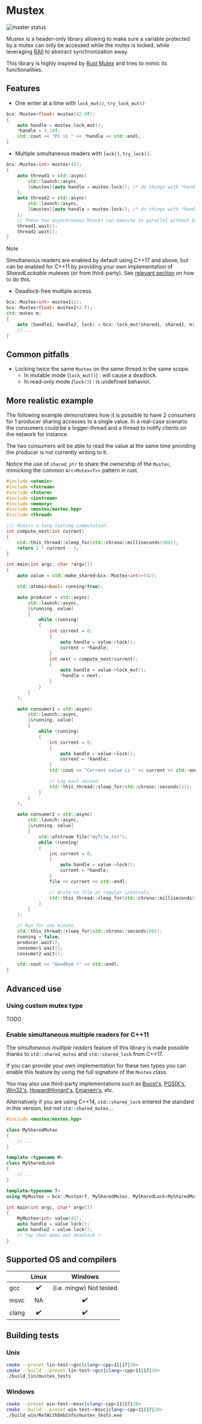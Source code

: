 # Mustex

![master status](https://github.com/BriceCroix/mustex/actions/workflows/actions.yml/badge.svg?branch=master)

Mustex is a header-only library allowing to make sure a variable protected by a mutex can only be
accessed while the mutex is locked, while leveraging
[RAII](https://en.cppreference.com/w/cpp/language/raii) to abstract synchronization away.

This library is highly inspired by [Rust Mutex](https://doc.rust-lang.org/std/sync/struct.Mutex.html)
and tries to mimic its functionalities.

## Features

- One writer at a time with `lock_mut()`, `try_lock_mut()`

```cpp
bcx::Mustex<float> mustex(42.0f);
{
    auto handle = mustex.lock_mut();
    *handle = 3.14f;
    std::cout << "Pi is " << *handle << std::endl;
}
```

- Multiple simultaneous readers with `lock()`, `try_lock()`.

```cpp
bcx::Mustex<int> mustex(42);
{
    auto thread1 = std::async(
        std::launch::async,
        [&mustex]{auto handle = mustex.lock(); /* do things with *handle */}
    );
    auto thread2 = std::async(
        std::launch::async,
        [&mustex]{auto handle = mustex.lock(); /* do things with *handle */}
    );
    // These two asynchronous blocks can execute in parallel without blocking the other.
    thread1.wait();
    thread2.wait();
}
```

> [!NOTE]  
> Simultaneous readers are enabled by default using C++17 and above, but can be enabled for C++11
> by providing your own implementation of *SharedLockable* mutexes (or from third-party).
> See [relevant section](#enable-simultaneous-multiple-readers-for-c11) on how to do this.

- Deadlock-free multiple access.

```cpp
bcx::Mustex<int> mustex1(1);
bcx::Mustex<float> mustex2(2.f);
std::mutex m;
{
    auto [handle1, handle2, lock] = bcx::lock_mut(shared1, shared2, m);
    // ...
}
```

## Common pitfalls

- Locking twice the same `Mustex` on the same thread in the same scope.
  - In mutable mode (`lock_mut()`) : will cause a deadlock.
  - In read-only mode (`lock()`) : is undefined behavior.

## More realistic example

The following example demonstrates how it is possible to have 2 consumers for 1 producer sharing
accesses to a single value. In a real-case scenario the consumers could be a logger-thread and a
thread to notify clients on the network for instance.

The two consumers will be able to read the value at the same time providing the producer is not
currently writing to it.

Notice the use of `shared_ptr` to share the ownership of the `Mustex`, mimicking the common
`Arc<Mutex<T>>` pattern in rust.

```cpp
#include <atomic>
#include <fstream>
#include <future>
#include <iostream>
#include <memory>
#include <mustex/mustex.hpp>
#include <thread>

/// Mimics a long-lasting computation.
int compute_next(int current)
{
    std::this_thread::sleep_for(std::chrono::milliseconds(500));
    return 2 * current - 1;
}

int main(int argc, char *argv[])
{
    auto value = std::make_shared<bcx::Mustex<int>>(42);

    std::atomic<bool> running(true);

    auto producer = std::async(
        std::launch::async,
        [&running, value]
        {
            while (running)
            {
                int current = 0;
                {
                    auto handle = value->lock();
                    current = *handle;
                }
                int next = compute_next(current);
                {
                    auto handle = value->lock_mut();
                    *handle = next;
                }
            }
        }
    );

    auto consumer1 = std::async(
        std::launch::async,
        [&running, value]
        {
            while (running)
            {
                int current = 0;
                {
                    auto handle = value->lock();
                    current = *handle;
                }
                std::cout << "Current value is " << current << std::endl;

                // Log each second.
                std::this_thread::sleep_for(std::chrono::seconds(1));
            }
        }
    );

    auto consumer2 = std::async(
        std::launch::async,
        [&running, value]
        {
            std::ofstream file("myfile.txt");
            while (running)
            {
                int current = 0;
                {
                    auto handle = value->lock();
                    current = *handle;
                }
                file << current << std::endl;

                // Write to file at regular intervals.
                std::this_thread::sleep_for(std::chrono::milliseconds(17));
            }
        }
    );

    // Run for one minute.
    std::this_thread::sleep_for(std::chrono::seconds(60));
    running = false;
    producer.wait();
    consumer1.wait();
    consumer2.wait();

    std::cout << "Goodbye !" << std::endl;
}
```

## Advanced use

### Using custom mutex type

TODO

### Enable simultaneous multiple readers for C++11

The *simultaneous multiple readers* feature of this library is made possible thanks to
`std::shared_mutex` and `std::shared_lock` from C++17.

If you can provide your own implementation for these two types you can enable this feature by using
the full signature of the `Mustex` class.

You may also use third-party implementations such as
[Boost's](http://www.boost.org/doc/libs/1_41_0/doc/html/thread/synchronization.html#thread.synchronization.mutex_types.shared_mutex),
[POSIX's](https://docs.oracle.com/cd/E19455-01/806-5257/6je9h032u/index.html),
[Win32's](http://msdn.microsoft.com/en-us/library/windows/desktop/aa904937%28v=vs.85%29.aspx),
[HowardHinnant's](https://howardhinnant.github.io/shared_mutex.cpp),
[Emanem's](https://github.com/Emanem/shared_mutex), etc.

Alternatively if you are using C++14, `std::shared_lock` entered the standard in this version, but
not `std::shared_mutex`...

```cpp
#include <mustex/mustex.hpp>

class MySharedMutex
{
    // ...
}

template <typename M>
class MySharedLock
{
    // ...
}

template<typename T>
using MyMustex = bcx::Mustex<T, MySharedMutex, MySharedLock<MySharedMutex>, std::unique_lock>;

int main(int argc, char* argv[])
{
    MyMustex<int> value(42);
    auto handle = value.lock();
    auto handle2 = value.lock();
    // Yay that does not deadlock !
}

```

## Supported OS and compilers

|       |        Linux       |         Windows         |
|-------|:------------------:|:-----------------------:|
| gcc   | :heavy_check_mark: | (i.e. mingw) Not tested |
| msvc  |         NA         |    :heavy_check_mark:   |
| clang | :heavy_check_mark: |    :heavy_check_mark:   |

## Building tests

### Unix

```bash
cmake --preset lin-test-<gcc|clang>-cpp<11|17|20>
cmake --build --preset lin-test-<gcc|clang>-cpp<11|17|20>
./build_lin/mustex_tests
```

### Windows

```bash
cmake --preset win-test-<msvc|clang>-cpp<11|17|20>
cmake --build --preset win-test-<msvc|clang>-cpp<11|17|20>
./build_win/RelWithDebInfo/mustex_tests.exe
```

